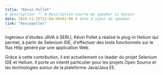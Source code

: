 ```yaml
---
title: "Kévin Pollet"
# description: "" # Description courte du speaker si besoin
date: 2019-11-25T21:04:59+01:00 # date d'ajout du speaker
link: "kevinpollet"
---
```

Ingénieur d'études JAVA à SERLI, Kévin Pollet a réalisé le plug-in Helium qui permet, à partir de Selenium IDE, d'effectuer des tests fonctionnels sur le flux Http généré par une application Web.

Grâce à cette contribution, il est actuellement co-leader du projet Selenium IDE et Helium. Il porte un interêt particulier pour les projets Open Source et les technologies autour de la plateforme Java/Java EE.